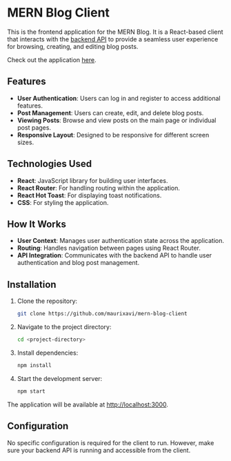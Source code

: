 # MERN Blog Client

This is the frontend application for the MERN Blog. It is a React-based client that interacts with the [backend API](https://github.com/maurixavi/mern-blog-backend) to provide a seamless user experience for browsing, creating, and editing blog posts.

Check out the application [here](https://mern-blog-client-torr.onrender.com).

## Features
- **User Authentication**: Users can log in and register to access additional features.
- **Post Management**: Users can create, edit, and delete blog posts.
- **Viewing Posts**: Browse and view posts on the main page or individual post pages.
- **Responsive Layout**: Designed to be responsive for different screen sizes.

## Technologies Used
- **React**: JavaScript library for building user interfaces.
- **React Router**: For handling routing within the application.
- **React Hot Toast**: For displaying toast notifications.
- **CSS**: For styling the application.

## How It Works
- **User Context**: Manages user authentication state across the application.
- **Routing**: Handles navigation between pages using React Router.
- **API Integration**: Communicates with the backend API to handle user authentication and blog post management.


## Installation
1. Clone the repository:

    ```bash
    git clone https://github.com/maurixavi/mern-blog-client
    ```

2. Navigate to the project directory:

    ```bash
    cd <project-directory>
    ```

3. Install dependencies:

    ```bash
    npm install
    ```

4. Start the development server:

    ```bash
    npm start
    ```

The application will be available at [http://localhost:3000](http://localhost:3000).

## Configuration
No specific configuration is required for the client to run. However, make sure your backend API is running and accessible from the client.


